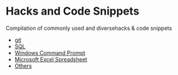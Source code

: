 # Hacks and Code Snippets

Compilation of commonly used and diversehacks & code snippets

- <a href="https://github.com/AnanthaRajuC/Hacks-and-Code-Snippets/blob/master/git.md" target="_blank" >git</a> 
- <a href="https://github.com/AnanthaRajuC/Hacks-and-Code-Snippets/blob/master/Database.sql" target="_blank" >SQL</a> 
- <a href="https://github.com/AnanthaRajuC/Hacks-and-Code-Snippets/blob/master/Command%20Prompt%20Commands.md" target="_blank" >Windows Command Prompt</a> 
- <a href="https://github.com/AnanthaRajuC/Hacks-and-Code-Snippets/blob/master/Microsoft%20Excel.md" target="_blank" >Microsoft Excel Spreadsheet</a> 
- <a href="https://github.com/AnanthaRajuC/Hacks-and-Code-Snippets/blob/master/Others.md" target="_blank" >Others</a> 
